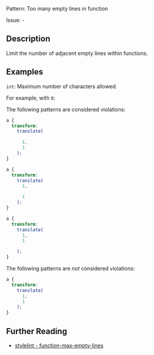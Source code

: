 Pattern: Too many empty lines in function

Issue: -

## Description

Limit the number of adjacent empty lines within functions.

## Examples

`int`: Maximum number of characters allowed.

For example, with `0`:

The following patterns are considered violations:

```css
a {
  transform:
    translate(

      1,
      1
    );
}
```

```css
a {
  transform:
    translate(
      1,

      1
    );
}
```

```css
a {
  transform:
    translate(
      1,
      1

    );
}
```

The following patterns are *not* considered violations:

```css
a {
  transform: 
    translate(
      1, 
      1
    );
}
```

## Further Reading

* [stylelint - function-max-empty-lines](https://github.com/stylelint-stylistic/stylelint-stylistic/tree/main/lib/rules/function-max-empty-lines)